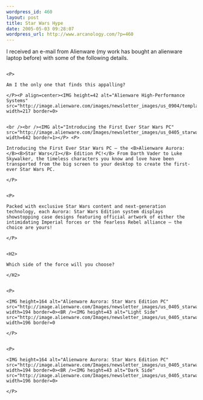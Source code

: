 ```yaml
--- 
wordpress_id: 460
layout: post
title: Star Wars Hype
date: 2005-05-03 09:28:07
wordpress_url: http://www.arcanology.com/?p=460
---
```

<P>
                                                                                                                                                                                                                                                                                                                                                                                                                                                                                                                                                                                                                                                                                                            I received an e-mail from Alienware (my work has bought an alienware laptop before) with some of the following details.
                                                                                                                                                                                                                                                                                                                                                                                                                                                                                                                                                                                                                                                                                                          </P>
                                                                                                                                                                                                                                                                                                                                                                                                                                                                                                                                                                                                                                                                                                          
                                                                                                                                                                                                                                                                                                                                                                                                                                                                                                                                                                                                                                                                                                          <P>
                                                                                                                                                                                                                                                                                                                                                                                                                                                                                                                                                                                                                                                                                                            Am I the only one that finds this appalling?
                                                                                                                                                                                                                                                                                                                                                                                                                                                                                                                                                                                                                                                                                                          </P><P align=center><IMG height=42 alt="Alienware High-Performance Systems" src="http://image.alienware.com/images/newsletter_images/us_0904/template/aw_logo.gif" width=217 border=0>
                                                                                                                                                                                                                                                                                                                                                                                                                                                                                                                                                                                                                                                                                                          
                                                                                                                                                                                                                                                                                                                                                                                                                                                                                                                                                                                                                                                                                                          <br /><br /><IMG alt="Introducing the First Ever Star Wars PC" src="http://image.alienware.com/Images/newsletter_images/us_0405_starwars/starwars_eye.jpg" width=642 border=1></P> <P>
                                                                                                                                                                                                                                                                                                                                                                                                                                                                                                                                                                                                                                                                                                            Introducing the First Ever Star Wars PC – the <B>Alienware Aurora: </B><B>Star Wars</I></B> Edition PC!</B> From Darth Vader to Luke Skywalker, the timeless characters you know and love have been transported from the big screen to your desktop to create the first-ever Star Wars PC.
                                                                                                                                                                                                                                                                                                                                                                                                                                                                                                                                                                                                                                                                                                          </P>
                                                                                                                                                                                                                                                                                                                                                                                                                                                                                                                                                                                                                                                                                                          
                                                                                                                                                                                                                                                                                                                                                                                                                                                                                                                                                                                                                                                                                                          <P>
                                                                                                                                                                                                                                                                                                                                                                                                                                                                                                                                                                                                                                                                                                            Packed with exclusive Star Wars content and next-generation technology, each Aurora: Star Wars Edition system displays showstopping case designs featuring official artwork of either the intimidating Imperial forces or the fearless Rebel alliance – the choice are yours!
                                                                                                                                                                                                                                                                                                                                                                                                                                                                                                                                                                                                                                                                                                          </P>
                                                                                                                                                                                                                                                                                                                                                                                                                                                                                                                                                                                                                                                                                                          
                                                                                                                                                                                                                                                                                                                                                                                                                                                                                                                                                                                                                                                                                                          <H2>
                                                                                                                                                                                                                                                                                                                                                                                                                                                                                                                                                                                                                                                                                                            Which side of the force will you choose?
                                                                                                                                                                                                                                                                                                                                                                                                                                                                                                                                                                                                                                                                                                          </H2>
                                                                                                                                                                                                                                                                                                                                                                                                                                                                                                                                                                                                                                                                                                          
                                                                                                                                                                                                                                                                                                                                                                                                                                                                                                                                                                                                                                                                                                          <P>
                                                                                                                                                                                                                                                                                                                                                                                                                                                                                                                                                                                                                                                                                                            <IMG height=164 alt="Alienware Aurora: Star Wars Edition PC" src="http://image.alienware.com/Images/newsletter_images/us_0405_starwars/light_system.jpg" width=194 border=0><BR /><IMG height=43 alt="Light Side" src="http://image.alienware.com/Images/newsletter_images/us_0405_starwars/but_lightside.jpg" width=196 border=0
                                                                                                                                                                                                                                                                                                                                                                                                                                                                                                                                                                                                                                                                                                          </P>
                                                                                                                                                                                                                                                                                                                                                                                                                                                                                                                                                                                                                                                                                                          
                                                                                                                                                                                                                                                                                                                                                                                                                                                                                                                                                                                                                                                                                                          <P>
                                                                                                                                                                                                                                                                                                                                                                                                                                                                                                                                                                                                                                                                                                            <IMG height=164 alt="Alienware Aurora: Star Wars Edition PC" src="http://image.alienware.com/Images/newsletter_images/us_0405_starwars/dark_system.jpg" width=194 border=0><BR /><IMG height=43 alt="Dark Side" src="http://image.alienware.com/Images/newsletter_images/us_0405_starwars/but_darkside.jpg" width=196 border=0>
                                                                                                                                                                                                                                                                                                                                                                                                                                                                                                                                                                                                                                                                                                          </P>